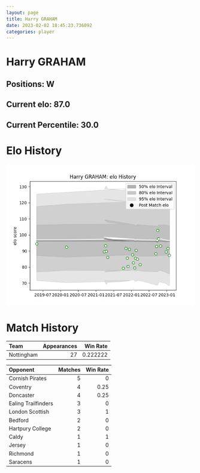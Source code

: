 ```yaml
---  
layout: page  
title: Harry GRAHAM  
date: 2023-02-02 18:45:23.736092  
categories: player  
---
```

# Harry GRAHAM

## Positions: W

## Current elo: 87.0

## Current Percentile: 30.0

# Elo History


![elo history](history_HarryGRAHAM.png)
# Match History


| Team       |   Appearances |   Win Rate |
|:-----------|--------------:|-----------:|
| Nottingham |            27 |   0.222222 |

| Opponent            |   Matches |   Win Rate |
|:--------------------|----------:|-----------:|
| Cornish Pirates     |         5 |       0    |
| Coventry            |         4 |       0.25 |
| Doncaster           |         4 |       0.25 |
| Ealing Trailfinders |         3 |       0    |
| London Scottish     |         3 |       1    |
| Bedford             |         2 |       0    |
| Hartpury College    |         2 |       0    |
| Caldy               |         1 |       1    |
| Jersey              |         1 |       0    |
| Richmond            |         1 |       0    |
| Saracens            |         1 |       0    |